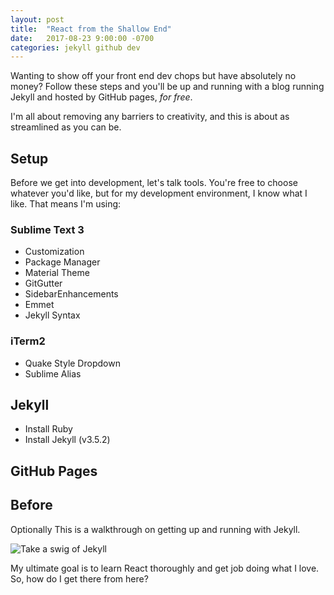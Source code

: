 ```yaml
---
layout: post
title:  "React from the Shallow End"
date:   2017-08-23 9:00:00 -0700
categories: jekyll github dev
---
```


Wanting to show off your front end dev chops but have absolutely no money? Follow these steps and you'll be up and running with a blog running Jekyll and hosted by GitHub pages, _for free_.

I'm all about removing any barriers to creativity, and this is about as streamlined as you can be.

## Setup

Before we get into development, let's talk tools. You're free to choose whatever you'd like, but for my development environment, I know what I like. That means I'm using:


### Sublime Text 3
- Customization
- Package Manager
- Material Theme
- GitGutter
- SidebarEnhancements
- Emmet
- Jekyll Syntax

### iTerm2
- Quake Style Dropdown
- Sublime Alias

## Jekyll
- Install Ruby
- Install Jekyll (v3.5.2)

## GitHub Pages

## Before

Optionally This is a walkthrough on getting up and running with Jekyll.

![Take a swig of Jekyll](https://68.media.tumblr.com/7644968ba534a8f7f82b58aa334db6ff/tumblr_o9g9b6iWic1tr6ni8o1_500.gif)

My ultimate goal is to learn React thoroughly and get job doing what I love. So, how do I get there from here?